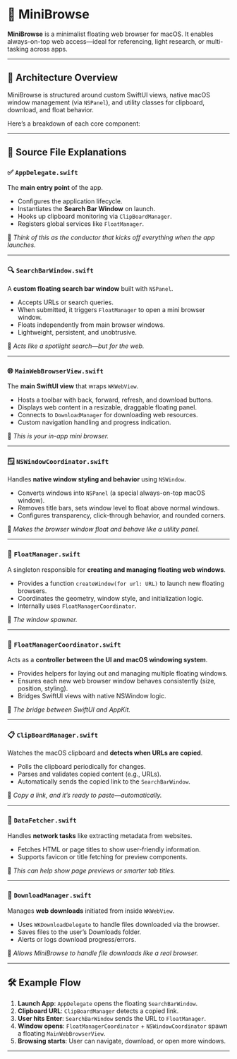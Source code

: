 # 🧭 MiniBrowse

**MiniBrowse** is a minimalist floating web browser for macOS. It enables always-on-top web access—ideal for referencing, light research, or multi-tasking across apps.

---

## 🧱 Architecture Overview

MiniBrowse is structured around custom SwiftUI views, native macOS window management (via `NSPanel`), and utility classes for clipboard, download, and float behavior.

Here’s a breakdown of each core component:

---

## 📂 Source File Explanations

### ✅ `AppDelegate.swift`

The **main entry point** of the app.

- Configures the application lifecycle.
- Instantiates the **Search Bar Window** on launch.
- Hooks up clipboard monitoring via `ClipBoardManager`.
- Registers global services like `FloatManager`.

📌 *Think of this as the conductor that kicks off everything when the app launches.*

---

### 🔍 `SearchBarWindow.swift`

A **custom floating search bar window** built with `NSPanel`.

- Accepts URLs or search queries.
- When submitted, it triggers `FloatManager` to open a mini browser window.
- Floats independently from main browser windows.
- Lightweight, persistent, and unobtrusive.

📌 *Acts like a spotlight search—but for the web.*

---

### 🌐 `MainWebBrowserView.swift`

The **main SwiftUI view** that wraps `WKWebView`.

- Hosts a toolbar with back, forward, refresh, and download buttons.
- Displays web content in a resizable, draggable floating panel.
- Connects to `DownloadManager` for downloading web resources.
- Custom navigation handling and progress indication.

📌 *This is your in-app mini browser.*

---

### 🪟 `NSWindowCoordinator.swift`

Handles **native window styling and behavior** using `NSWindow`.

- Converts windows into `NSPanel` (a special always-on-top macOS window).
- Removes title bars, sets window level to float above normal windows.
- Configures transparency, click-through behavior, and rounded corners.

📌 *Makes the browser window float and behave like a utility panel.*

---

### 🧭 `FloatManager.swift`

A singleton responsible for **creating and managing floating web windows**.

- Provides a function `createWindow(for url: URL)` to launch new floating browsers.
- Coordinates the geometry, window style, and initialization logic.
- Internally uses `FloatManagerCoordinator`.

📌 *The window spawner.*

---

### 🤝 `FloatManagerCoordinator.swift`

Acts as a **controller between the UI and macOS windowing system**.

- Provides helpers for laying out and managing multiple floating windows.
- Ensures each new web browser window behaves consistently (size, position, styling).
- Bridges SwiftUI views with native NSWindow logic.

📌 *The bridge between SwiftUI and AppKit.*

---

### 📋 `ClipBoardManager.swift`

Watches the macOS clipboard and **detects when URLs are copied**.

- Polls the clipboard periodically for changes.
- Parses and validates copied content (e.g., URLs).
- Automatically sends the copied link to the `SearchBarWindow`.

📌 *Copy a link, and it’s ready to paste—automatically.*

---

### 🧲 `DataFetcher.swift`

Handles **network tasks** like extracting metadata from websites.

- Fetches HTML or page titles to show user-friendly information.
- Supports favicon or title fetching for preview components.

📌 *This can help show page previews or smarter tab titles.*

---

### 💾 `DownloadManager.swift`

Manages **web downloads** initiated from inside `WKWebView`.

- Uses `WKDownloadDelegate` to handle files downloaded via the browser.
- Saves files to the user’s Downloads folder.
- Alerts or logs download progress/errors.

📌 *Allows MiniBrowse to handle file downloads like a real browser.*

---

## 🛠 Example Flow

1. **Launch App**: `AppDelegate` opens the floating `SearchBarWindow`.
2. **Clipboard URL**: `ClipBoardManager` detects a copied link.
3. **User hits Enter**: `SearchBarWindow` sends the URL to `FloatManager`.
4. **Window opens**: `FloatManagerCoordinator` + `NSWindowCoordinator` spawn a floating `MainWebBrowserView`.
5. **Browsing starts**: User can navigate, download, or open more windows.

---

